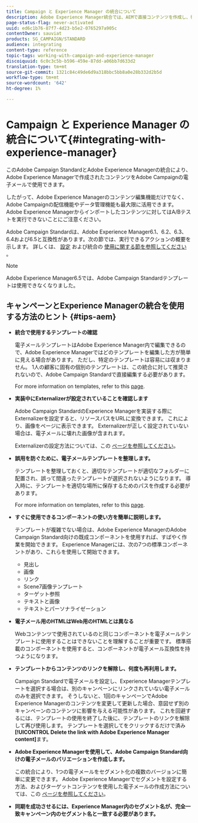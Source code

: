 ```yaml
---
title: Campaign と Experience Manager の統合について
description: Adobe Experience Manager統合では、AEMで直接コンテンツを作成し、後でAdobe Campaignで使用できます。
page-status-flag: never-activated
uuid: ed6c1b76-87f7-4d23-b5e2-0765297a905c
contentOwner: sauviat
products: SG_CAMPAIGN/STANDARD
audience: integrating
content-type: reference
topic-tags: working-with-campaign-and-experience-manager
discoiquuid: 6c0c3c5b-b596-459e-87dd-a06bb7d633d2
translation-type: tm+mt
source-git-commit: 1321c84c49de6d9a318bbc5bb8a0e28b332d2b5d
workflow-type: tm+mt
source-wordcount: '642'
ht-degree: 1%

---
```



# Campaign と Experience Manager の統合について{#integrating-with-experience-manager}

このAdobe Campaign StandardとAdobe Experience Managerの統合により、Adobe Experience Managerで作成されたコンテンツをAdobe Campaignの電子メールで使用できます。

したがって、Adobe Experience Managerのコンテンツ編集機能だけでなく、Adobe Campaignの配信機能やデータ管理機能も最大限に活用できます。 Adobe Experience Managerからインポートしたコンテンツに対してはA/Bテストを実行できないことにご注意ください。

Adobe Campaign Standardは、Adobe Experience Manager6.1、6.2、6.3、6.4および6.5と互換性があります。次の節では、実行できるアクションの概要を示します。 詳しくは、 [設定](https://docs.adobe.com/content/help/en/experience-manager-65/administering/integration/campaignstandard.html) および統合の [使用に関する節を参照してください](https://docs.adobe.com/content/help/en/experience-manager-65/authoring/aem-adobe-campaign/campaign.html) 。

>[!NOTE]
>
> Adobe Experience Manager6.5では、Adobe Campaign Standardテンプレートは使用できなくなりました。

## キャンペーンとExperience Managerの統合を使用する方法のヒント {#tips-aem}

* **統合で使用するテンプレートの確認**

   電子メールテンプレートはAdobe Experience Manager内で編集できるので、Adobe Experience Managerではどのテンプレートを編集した方が簡単に見える場合があります。 ただし、特定のテンプレートは容易には収まりません。 1人の顧客に固有の個別のテンプレートは、この統合に対して推奨されないので、Adobe Campaign Standardで直接編集する必要があります。

   For more information on templates, refer to this [page](https://docs.adobe.com/content/help/en/experience-manager-65/developing/platform/templates/templates.html).

* **実装中にExternalizerが設定されていることを確認します**

   Adobe Campaign StandardのExperience Managerを実装する際にExternalizerを設定すると、リソースパスをURLに変換できます。 これにより、画像をページに表示できます。 Externalizerが正しく設定されていない場合は、電子メールに壊れた画像が含まれます。

   Externalizerの設定方法については、この [ページを参照してください](https://docs.adobe.com/content/help/en/experience-manager-65/developing/platform/externalizer.html)。

* **誤用を防ぐために、電子メールテンプレートを整理します。**

   テンプレートを整理しておくと、適切なテンプレートが適切なフォルダーに配置され、誤って間違ったテンプレートが選択されないようになります。 導入時に、テンプレートを適切な場所に保存するためのパスを作成する必要があります。

   For more information on templates, refer to this [page](https://docs.adobe.com/content/help/en/experience-manager-65/developing/platform/templates/templates.html#template-availability).

* **すぐに使用できるコンポーネントの使い方を簡単に説明します。**

   テンプレートが複雑でない場合は、Adobe Experience ManagerのAdobe Campaign Standard向けの既成コンポーネントを使用すれば、すばやく作業を開始できます。
Experience Managerには、次の7つの標準コンポーネントがあり、これらを使用して開始できます。

   * 見出し
   * 画像
   * リンク
   * Scene7画像テンプレート
   * ターゲット参照
   * テキストと画像
   * テキストとパーソナライゼーション

* **電子メール用のHTMLはWeb用のHTMLとは異なる**

   Webコンテンツで使用されているのと同じコンポーネントを電子メールテンプレートに使用することはできないことを理解することが重要です。 標準搭載のコンポーネントを使用すると、コンポーネントが電子メール互換性を持つようになります。

* **テンプレートからコンテンツのリンクを解除し、何度も再利用します。**

   Campaign Standardで電子メールを設定し、Experience Managerテンプレートを選択する場合は、別のキャンペーンにリンクされていない電子メールのみを選択できます。 そうしないと、1回のキャンペーンでAdobe Experience Managerのコンテンツを変更して更新した場合、意図せず別のキャンペーンのコンテンツに影響を与える可能性があります。
これを回避するには、テンプレートの使用を終了した後に、テンプレートのリンクを解除して再び使用します。 テンプレートを選択してをクリックするだけで済み **[!UICONTROL Delete the link with Adobe Experience Manager content]**&#x200B;ます。

* **Adobe Experience Managerを使用して、Adobe Campaign Standard向けの電子メールのバリエーションを作成します。**

   この統合により、1つの電子メールをセグメント化の複数のバージョンに簡単に変更できます。
Adobe Experience Managerでセグメントを設定する方法、およびターゲットコンテンツを使用した電子メールの作成方法については、この [ページを参照してください](https://docs.adobe.com/help/en/experience-manager-65/authoring/aem-adobe-campaign/target-adobe-campaign.html#setting-up-segmentation-in-aem)。

* **同期を成功させるには、Experience Manager内のセグメント名が、完全一致キャンペーン内のセグメント名と一致する必要があります。**